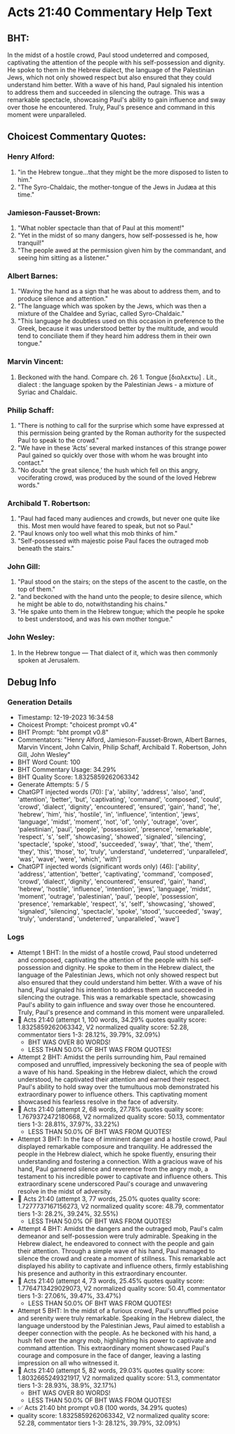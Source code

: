 # Acts 21:40 Commentary Help Text

## BHT:
In the midst of a hostile crowd, Paul stood undeterred and composed, captivating the attention of the people with his self-possession and dignity. He spoke to them in the Hebrew dialect, the language of the Palestinian Jews, which not only showed respect but also ensured that they could understand him better. With a wave of his hand, Paul signaled his intention to address them and succeeded in silencing the outrage. This was a remarkable spectacle, showcasing Paul's ability to gain influence and sway over those he encountered. Truly, Paul's presence and command in this moment were unparalleled.

## Choicest Commentary Quotes:
### Henry Alford:
1. "in the Hebrew tongue...that they might be the more disposed to listen to him." 
2. "The Syro-Chaldaic, the mother-tongue of the Jews in Judæa at this time."

### Jamieson-Fausset-Brown:
1. "What nobler spectacle than that of Paul at this moment!"
2. "Yet in the midst of so many dangers, how self-possessed is he, how tranquil!"
3. "The people awed at the permission given him by the commandant, and seeing him sitting as a listener."

### Albert Barnes:
1. "Waving the hand as a sign that he was about to address them, and to produce silence and attention." 
2. "The language which was spoken by the Jews, which was then a mixture of the Chaldee and Syriac, called Syro-Chaldaic." 
3. "This language he doubtless used on this occasion in preference to the Greek, because it was understood better by the multitude, and would tend to conciliate them if they heard him address them in their own tongue."

### Marvin Vincent:
1. Beckoned with the hand. Compare ch. 26 1. 
Tongue [διαλεκτω] . Lit., dialect : the language spoken by the Palestinian Jews - a mixture of Syriac and Chaldaic. 


### Philip Schaff:
1. "There is nothing to call for the surprise which some have expressed at this permission being granted by the Roman authority for the suspected Paul to speak to the crowd."
2. "We have in these ‘Acts’ several marked instances of this strange power Paul gained so quickly over those with whom he was brought into contact."
3. "No doubt ‘the great silence,’ the hush which fell on this angry, vociferating crowd, was produced by the sound of the loved Hebrew words."

### Archibald T. Robertson:
1. "Paul had faced many audiences and crowds, but never one quite like this. Most men would have feared to speak, but not so Paul." 
2. "Paul knows only too well what this mob thinks of him." 
3. "Self-possessed with majestic poise Paul faces the outraged mob beneath the stairs."

### John Gill:
1. "Paul stood on the stairs; on the steps of the ascent to the castle, on the top of them."
2. "and beckoned with the hand unto the people; to desire silence, which he might be able to do, notwithstanding his chains."
3. "He spake unto them in the Hebrew tongue; which the people he spoke to best understood, and was his own mother tongue."

### John Wesley:
1. In the Hebrew tongue — That dialect of it, which was then commonly spoken at Jerusalem.



## Debug Info
### Generation Details
- Timestamp: 12-19-2023 16:34:58
- Choicest Prompt: "choicest prompt v0.4"
- BHT Prompt: "bht prompt v0.8"
- Commentators: "Henry Alford, Jamieson-Fausset-Brown, Albert Barnes, Marvin Vincent, John Calvin, Philip Schaff, Archibald T. Robertson, John Gill, John Wesley"
- BHT Word Count: 100
- BHT Commentary Usage: 34.29%
- BHT Quality Score: 1.8325859262063342
- Generate Attempts: 5 / 5
- ChatGPT injected words (70):
	['a', 'ability', 'address', 'also', 'and', 'attention', 'better', 'but', 'captivating', 'command', 'composed', 'could', 'crowd', 'dialect', 'dignity', 'encountered', 'ensured', 'gain', 'hand', 'he', 'hebrew', 'him', 'his', 'hostile', 'in', 'influence', 'intention', 'jews', 'language', 'midst', 'moment', 'not', 'of', 'only', 'outrage', 'over', 'palestinian', 'paul', 'people', 'possession', 'presence', 'remarkable', 'respect', 's', 'self', 'showcasing', 'showed', 'signaled', 'silencing', 'spectacle', 'spoke', 'stood', 'succeeded', 'sway', 'that', 'the', 'them', 'they', 'this', 'those', 'to', 'truly', 'understand', 'undeterred', 'unparalleled', 'was', 'wave', 'were', 'which', 'with']
- ChatGPT injected words (significant words only) (46):
	['ability', 'address', 'attention', 'better', 'captivating', 'command', 'composed', 'crowd', 'dialect', 'dignity', 'encountered', 'ensured', 'gain', 'hand', 'hebrew', 'hostile', 'influence', 'intention', 'jews', 'language', 'midst', 'moment', 'outrage', 'palestinian', 'paul', 'people', 'possession', 'presence', 'remarkable', 'respect', 's', 'self', 'showcasing', 'showed', 'signaled', 'silencing', 'spectacle', 'spoke', 'stood', 'succeeded', 'sway', 'truly', 'understand', 'undeterred', 'unparalleled', 'wave']

### Logs
- Attempt 1 BHT: In the midst of a hostile crowd, Paul stood undeterred and composed, captivating the attention of the people with his self-possession and dignity. He spoke to them in the Hebrew dialect, the language of the Palestinian Jews, which not only showed respect but also ensured that they could understand him better. With a wave of his hand, Paul signaled his intention to address them and succeeded in silencing the outrage. This was a remarkable spectacle, showcasing Paul's ability to gain influence and sway over those he encountered. Truly, Paul's presence and command in this moment were unparalleled.
- 🔄 Acts 21:40 (attempt 1, 100 words, 34.29% quotes quality score: 1.8325859262063342, V2 normalized quality score: 52.28, commentator tiers 1-3: 28.12%, 39.79%, 32.09%) 
	- BHT WAS OVER 80 WORDS! 
	- LESS THAN 50.0% OF BHT WAS FROM QUOTES!
- Attempt 2 BHT: Amidst the perils surrounding him, Paul remained composed and unruffled, impressively beckoning the sea of people with a wave of his hand. Speaking in the Hebrew dialect, which the crowd understood, he captivated their attention and earned their respect. Paul's ability to hold sway over the tumultuous mob demonstrated his extraordinary power to influence others. This captivating moment showcased his fearless resolve in the face of adversity.
- 🔄 Acts 21:40 (attempt 2, 68 words, 27.78% quotes quality score: 1.7679372472180668, V2 normalized quality score: 50.13, commentator tiers 1-3: 28.81%, 37.97%, 33.22%) 
	- LESS THAN 50.0% OF BHT WAS FROM QUOTES!
- Attempt 3 BHT: In the face of imminent danger and a hostile crowd, Paul displayed remarkable composure and tranquility. He addressed the people in the Hebrew dialect, which he spoke fluently, ensuring their understanding and fostering a connection. With a gracious wave of his hand, Paul garnered silence and reverence from the angry mob, a testament to his incredible power to captivate and influence others. This extraordinary scene underscored Paul's courage and unwavering resolve in the midst of adversity.
- 🔄 Acts 21:40 (attempt 3, 77 words, 25.0% quotes quality score: 1.7277737167156273, V2 normalized quality score: 48.79, commentator tiers 1-3: 28.2%, 39.24%, 32.55%) 
	- LESS THAN 50.0% OF BHT WAS FROM QUOTES!
- Attempt 4 BHT: Amidst the dangers and the outraged mob, Paul's calm demeanor and self-possession were truly admirable. Speaking in the Hebrew dialect, he endeavored to connect with the people and gain their attention. Through a simple wave of his hand, Paul managed to silence the crowd and create a moment of stillness. This remarkable act displayed his ability to captivate and influence others, firmly establishing his presence and authority in this extraordinary encounter.
- 🔄 Acts 21:40 (attempt 4, 73 words, 25.45% quotes quality score: 1.7764713429029073, V2 normalized quality score: 50.41, commentator tiers 1-3: 27.06%, 39.47%, 33.47%) 
	- LESS THAN 50.0% OF BHT WAS FROM QUOTES!
- Attempt 5 BHT: In the midst of a furious crowd, Paul's unruffled poise and serenity were truly remarkable. Speaking in the Hebrew dialect, the language understood by the Palestinian Jews, Paul aimed to establish a deeper connection with the people. As he beckoned with his hand, a hush fell over the angry mob, highlighting his power to captivate and command attention. This extraordinary moment showcased Paul's courage and composure in the face of danger, leaving a lasting impression on all who witnessed it.
- 🔄 Acts 21:40 (attempt 5, 82 words, 29.03% quotes quality score: 1.8032665249321917, V2 normalized quality score: 51.3, commentator tiers 1-3: 28.93%, 38.9%, 32.17%) 
	- BHT WAS OVER 80 WORDS! 
	- LESS THAN 50.0% OF BHT WAS FROM QUOTES!
- ✅ Acts 21:40 bht prompt v0.8 (100 words, 34.29% quotes)
- quality score: 1.8325859262063342, V2 normalized quality score: 52.28, commentator tiers 1-3: 28.12%, 39.79%, 32.09%)